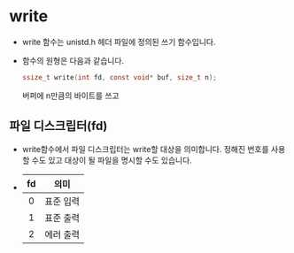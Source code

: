 # write

- write 함수는 unistd.h 헤더 파일에 정의된 쓰기 함수입니다.

- 함수의 원형은 다음과 같습니다.
  ```C
  ssize_t write(int fd, const void* buf, size_t n);
  ```
  버퍼에 n만큼의 바이트를 쓰고 

## 파일 디스크립터(fd)

- write함수에서 파일 디스크립터는 write할 대상을 의미합니다. 정해진 번호를 사용할 수도 있고 대상이 될 파일을 명시할 수도 있습니다.

- |fd|의미|
  |:-:|:-:|
  |0|표준 입력|
  |1|표준 출력|
  |2|에러 출력|